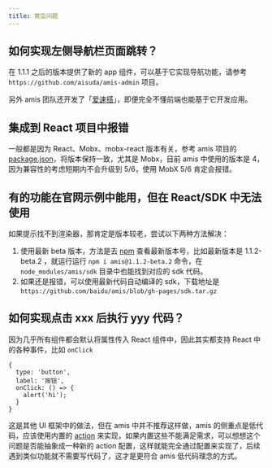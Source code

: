 ```yaml
---
title: 常见问题
---
```


## 如何实现左侧导航栏页面跳转？

在 1.1.1 之后的版本提供了新的 app 组件，可以基于它实现导航功能，请参考 `https://github.com/aisuda/amis-admin` 项目。

另外 amis 团队还开发了「[爱速搭](http://suda.baidu.com/)」，即便完全不懂前端也能基于它开发应用。

## 集成到 React 项目中报错

一般都是因为 React、Mobx、mobx-react 版本有关，参考 amis 项目的 [package.json](https://github.com/baidu/amis/blob/master/package.json)，将版本保持一致，尤其是 Mobx，目前 amis 中使用的版本是 4，因为兼容性的考虑短期内不会升级到 5/6，使用 MobX 5/6 肯定会报错。

## 有的功能在官网示例中能用，但在 React/SDK 中无法使用

如果提示找不到渲染器，那肯定是版本较老，尝试以下两种方法解决：

1. 使用最新 beta 版本，方法是去 [npm](https://www.npmjs.com/package/amis?activeTab=versions) 查看最新版本号，比如最新版本是 1.1.2-beta.2
   ，就运行运行 `npm i amis@1.1.2-beta.2` 命令，在 `node_modules/amis/sdk` 目录中也能找到对应的 sdk 代码。
2. 如果还是报错，可以使用最新代码自动编译的 sdk，下载地址是 `https://github.com/baidu/amis/blob/gh-pages/sdk.tar.gz`

## 如何实现点击 xxx 后执行 yyy 代码？

因为几乎所有组件都会默认将属性传入 React 组件中，因此其实都支持 React 中的各种事件，比如 `onClick`

```
{
  type: 'button',
  label: '按钮',
  onClick: () => {
    alert('hi');
  }
}
```

这是其他 UI 框架中的做法，但在 amis 中并不推荐这样做，amis 的侧重点是低代码，应该使用内置的 [action](../concepts/action) 来实现，如果内置这些不能满足需求，可以想想这个问题是否能抽象成一种新的 action 配置，这样就能完全通过配置来实现了，后续遇到类似功能就不需要写代码了，这才是更符合 amis 低代码理念的方式。
